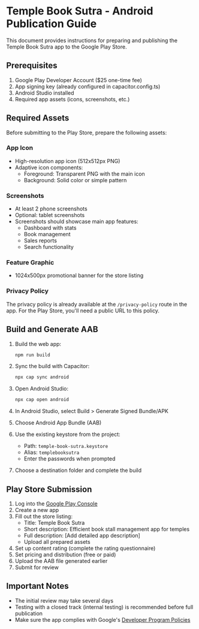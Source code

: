 
# Temple Book Sutra - Android Publication Guide

This document provides instructions for preparing and publishing the Temple Book Sutra app to the Google Play Store.

## Prerequisites

1. Google Play Developer Account ($25 one-time fee)
2. App signing key (already configured in capacitor.config.ts)
3. Android Studio installed
4. Required app assets (icons, screenshots, etc.)

## Required Assets

Before submitting to the Play Store, prepare the following assets:

### App Icon

- High-resolution app icon (512x512px PNG)
- Adaptive icon components:
  - Foreground: Transparent PNG with the main icon
  - Background: Solid color or simple pattern

### Screenshots

- At least 2 phone screenshots
- Optional: tablet screenshots
- Screenshots should showcase main app features:
  - Dashboard with stats
  - Book management
  - Sales reports
  - Search functionality

### Feature Graphic

- 1024x500px promotional banner for the store listing

### Privacy Policy

The privacy policy is already available at the `/privacy-policy` route in the app. For the Play Store, you'll need a public URL to this policy.

## Build and Generate AAB

1. Build the web app:
   ```bash
   npm run build
   ```

2. Sync the build with Capacitor:
   ```bash
   npx cap sync android
   ```

3. Open Android Studio:
   ```bash
   npx cap open android
   ```

4. In Android Studio, select Build > Generate Signed Bundle/APK
5. Choose Android App Bundle (AAB)
6. Use the existing keystore from the project:
   - Path: `temple-book-sutra.keystore`
   - Alias: `templebooksutra`
   - Enter the passwords when prompted
7. Choose a destination folder and complete the build

## Play Store Submission

1. Log into the [Google Play Console](https://play.google.com/console)
2. Create a new app
3. Fill out the store listing:
   - Title: Temple Book Sutra
   - Short description: Efficient book stall management app for temples
   - Full description: [Add detailed app description]
   - Upload all prepared assets
4. Set up content rating (complete the rating questionnaire)
5. Set pricing and distribution (free or paid)
6. Upload the AAB file generated earlier
7. Submit for review

## Important Notes

- The initial review may take several days
- Testing with a closed track (internal testing) is recommended before full publication
- Make sure the app complies with Google's [Developer Program Policies](https://play.google.com/about/developer-content-policy/)

